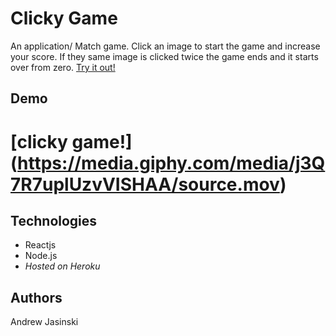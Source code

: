 # **Clicky Game**

An application/ Match game. Click an image to start the game and increase your score. If they same image is clicked twice the game ends and it starts over from zero. [Try it out!](https://clickygameaj.herokuapp.com/)

## Demo


# [clicky game!] (https://media.giphy.com/media/j3Q7R7uplUzvVISHAA/source.mov)



## Technologies 

  * Reactjs
  * Node.js
  * *Hosted on Heroku*

## Authors

Andrew Jasinski

